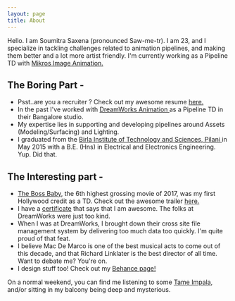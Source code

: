 ```yaml
---
layout: page
title: About
---
```


Hello. I am Soumitra Saxena (pronounced Saw-me-tr). I am 23, and I specialize in tackling challenges related to animation pipelines, and making them better and a lot more artist friendly. I'm currently working as a Pipeline TD with <a href="http://www.mikrosimage-animation.eu/" target="_blank">Mikros Image Animation.</a>


## The Boring Part -
- Psst..are you a recruiter ? Check out my awesome resume <a href="{{ site.baseurl }}/public/Resume_SoumitraSaxena.pdf" target="_blank">here.</a>
- In the past I've worked with <a href="https://en.wikipedia.org/wiki/DreamWorks_Animation" target="_blank">DreamWorks Animation </a> as a Pipeline TD in their Bangalore studio.
- My expertise lies in supporting and developing pipelines around Assets (Modeling/Surfacing) and Lighting.
- I graduated from the <a href="http://www.bits-pilani.ac.in/" target="_blank">Birla Institute of Technology and Sciences, Pilani </a>in May 2015 with a B.E. (Hns) in Electrical and Electronics Engineering. Yup. Did that.

## The Interesting part -
- <a href="https://en.wikipedia.org/wiki/The_Boss_Baby" target="_blank">The Boss Baby</a>, the 6th highest grossing movie of 2017, was my first Hollywood credit as a TD. Check out the awesome trailer <a href="https://www.youtube.com/watch?v=h24gEn3y82Q" target="_blank">here.</a>
- I have a <a href="{{ site.baseurl }}/public/awesome.jpg" target="_blank">certificate</a> that says that I am awesome. The folks at DreamWorks were just too kind.
- When I was at DreamWorks, I brought down their cross site file management system by delivering too much data too quickly. I'm quite proud of that feat.
- I believe Mac De Marco is one of the best musical acts to come out of this decade, and that Richard Linklater is the best director of all time. Want to debate me? You're on.
- I design stuff too! <Shameless self promotion> Check out my <a href="https://www.behance.net/SoumitraSaxena" target="_blank">Behance page!</a>

On a normal weekend, you can find me listening to some <a href="https://en.wikipedia.org/wiki/Tame_Impala" target="_blank">Tame Impala</a>, and/or sitting in my balcony being deep and mysterious.